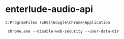 # enterlude-audio-api

`C:ProgramFiles (x86)\Google\Chrome\Application`

` chrome.exe --disable-web-security --user-data-dir`